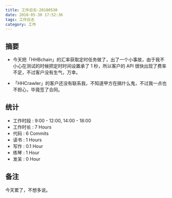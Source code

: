 ```yaml
---
title: 工作日志-20180530
date: 2018-05-30 17:52:36
tags: 工作日志
category: 工作
---
```


## 摘要

* 今天把「HHBchain」的汇率获取定时任务做了，出了一个小事故，由于我不小心在测试的时候把定时时间设置承了 1 秒，所以客户的 API 很快出现了费率不足，不过客户没有生气，万幸。

* 「HHCrawler」的客户还没有联系我，不知道甲方在搞什么鬼，不过我一点也不担心，毕竟签了合同。

## 统计

* 工作时段 : 9:00 - 12:00, 14:00 - 18:00
* 工作时长 : 7 Hours
* 代码 : 6 Commits
* 读书 : 1 Hours
* 写作 : 0.1 Hour
* 练琴 : 1 Hour
* 发呆 : 0 Hour

## 备注

今天累了，不想多说。